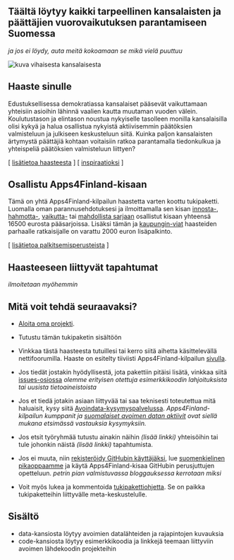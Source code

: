 ## Täältä löytyy kaikki tarpeellinen kansalaisten ja päättäjien vuorovaikutuksen parantamiseen Suomessa

_ja jos ei löydy, auta meitä kokoamaan se mikä vielä puuttuu_

![kuva vihaisesta kansalaisesta](http://1.bp.blogspot.com/_UmZyYBXJ-tc/SoVFjLSxMKI/AAAAAAAAABg/KzmU_9wNOEo/s320/vtattoo.png "Vihainen kansalainen")

## Haaste sinulle

Edustuksellisessa demokratiassa kansalaiset pääsevät vaikuttamaan yhteisiin asioihin lähinnä vaalien kautta muutaman vuoden välein. Koulutustason ja elintason noustua nykyiselle tasolleen monilla kansalaisilla olisi kykyä ja halua osallistua nykyistä aktiivisemmin päätöksien valmisteluun ja julkiseen keskusteluun siitä. Kuinka paljon kansalaisten ärtymystä päättäjiä kohtaan voitaisiin ratkoa parantamalla tiedonkulkua ja yhteispeliä päätöksien valmisteluun liittyen?

[ [lisätietoa haasteesta](taustatietoa.md) ] [ [inspiraatioksi](inspiraatioksi.md) ]

## Osallistu Apps4Finland-kisaan

Tämä on yhtä Apps4Finland-kilpailun haastetta varten koottu tukipaketti. Luomalla oman parannusehdotuksesi ja ilmoittamalla sen kisan [innosta-](), [hahmotta-](), [vaikutta-]() tai [mahdollista sarjaan]() osallistut kisaan yhteensä 16500 eurosta pääsarjoissa. Lisäksi tämän ja [kaupungin-viat]() haasteiden parhaalle ratkaisijalle on varattu 2000 euron lisäpalkinto.

[ [lisätietoa palkitsemisperusteista](arviointikriteerit.md) ]

## Haasteeseen liittyvät tapahtumat

_ilmoitetaan myöhemmin_

## Mitä voit tehdä seuraavaksi?

- [Aloita oma projekti]().

- Tutustu tämän tukipaketin sisältöön

- Vinkkaa tästä haasteesta tutuillesi tai kerro siitä aihetta käsittelevällä nettifoorumilla. Haaste on esitelty tiiviisti Apps4Finland-kilpailun [sivulla]().

- Jos tiedät jostakin hyödyllisestä, jota pakettiin pitäisi lisätä, vinkkaa siitä [issues-osiossa](https://github.com/apps4finland/haaste-kansalaisen-aani/issues?state=open) _olemme erityisen otettuja esimerkkikoodin lahjoituksista tai uusista tietoaineistoista_

- Jos et tiedä jotakin asiaan liittyvää tai saa teknisesti toteutettua mitä haluaisit, kysy siitä [Avoindata-kysymyspalvelussa](http://avoindata.net/). _Apps4Finland-kilpailun kumppanit ja [suomalaiset avoimen datan aktiivit](https://www.facebook.com/groups/fi.okfn/) ovat siellä mukana etsimässä vastauksia kysymyksiin._

- Jos etsit työryhmää tutustu ainakin näihin _(lisää linkki)_ yhteisöihin tai tule johonkin näistä _(lisää linkki)_ tapahtumista.

- Jos ei muuta, niin [rekisteröidy GitHubin käyttäjäksi](https://github.com/signup), lue [suomenkielinen pikaoppaamme](https://github.com/apps4finland/github-ohje) ja käytä Apps4Finland-kisaa GitHubin perusjuttujen opetteluun. _petrin pian valmistuvassa bloggauksessa kerrotaan miksi_

- Voit myös lukea ja kommentoida [tukipakettiohjetta](https://github.com/apps4finland/tukipakettiohje). Se on paikka tukipaketteihin liittyvälle meta-keskustelulle.


## Sisältö
- data-kansiosta löytyy avoimien datalähteiden ja rajapintojen kuvauksia
- code-kansiosta löytyy esimerkkikoodia ja linkkejä teemaan liittyviin avoimen lähdekoodin projekteihin


